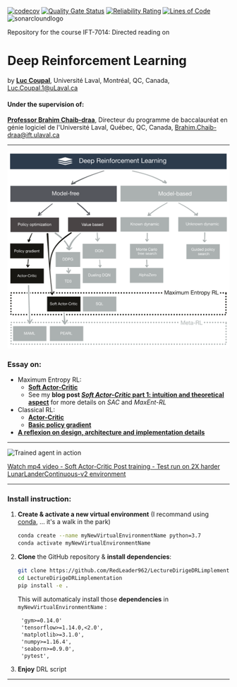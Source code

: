 [![codecov](https://codecov.io/gh/RedLeader962/LectureDirigeDRLimplementation/branch/master/graph/badge.svg)](https://codecov.io/gh/RedLeader962/LectureDirigeDRLimplementation)
[![Quality Gate Status](https://sonarcloud.io/api/project_badges/measure?project=RedLeader962_LectureDirigeDRLimplementation&metric=alert_status)](https://sonarcloud.io/dashboard?id=RedLeader962_LectureDirigeDRLimplementation)
[![Reliability Rating](https://sonarcloud.io/api/project_badges/measure?project=RedLeader962_LectureDirigeDRLimplementation&metric=reliability_rating)](https://sonarcloud.io/dashboard?id=RedLeader962_LectureDirigeDRLimplementation)
[![Lines of Code](https://sonarcloud.io/api/project_badges/measure?project=RedLeader962_LectureDirigeDRLimplementation&metric=ncloc)](https://sonarcloud.io/dashboard?id=RedLeader962_LectureDirigeDRLimplementation)
<img src=https://sonarcloud.io/images/project_badges/sonarcloud-white.svg alt="sonarcloundlogo" width="90">

Repository for the course IFT-7014: Directed reading on
# Deep Reinforcement Learning 

by [**Luc Coupal**](https://redleader962.github.io/),
Université Laval,
Montréal, QC, Canada,
[Luc.Coupal.1@uLaval.ca](Luc.Coupal.1@uLaval.ca) 

#### Under the supervision of:

[**Professor Brahim Chaib-draa**](https://www.fsg.ulaval.ca/departements/professeurs/brahim-chaib-draa-166/),
Directeur du programme de baccalauréat en génie logiciel de l'Université Laval,
Québec, QC, Canada,
[Brahim.Chaib-draa@ift.ulaval.ca](Brahim.Chaib-draa@ift.ulaval.ca)

---
![TaxonomyActorCritic](./visual/TaxonomyDRLgithub.png) 


### Essay on:
- Maximum Entropy RL:
  - **[Soft Actor-Critic](DRLimplementation/SoftActorCritic)**
  - See my **blog post [_Soft Actor-Critic_ part 1: intuition and theoretical aspect](https://redleader962.github.io/blog/2020/SAC-part-1-distillarized/)** for more details on _SAC_ and _MaxEnt-RL_
- Classical RL:
  - **[Actor-Critic](DRLimplementation/ActorCritic)**
  - **[Basic policy gradient](DRLimplementation/BasicPolicyGradient)**
- **[A reflexion on design, architecture and implementation details](https://github.com/RedLeader962/LectureDirigeDRLimplementation/raw/master/Reflexion_on_design_and_architecture_LucCoupal_v1-1.pdf)**

---

![Trained agent in action](video/SAC_video/SAC_gif/SAC_postTraining_testOnHardLunar540p24fps.gif)

[Watch mp4 video - Soft Actor-Critic Post training - Test run on 2X harder LunarLanderContinuous-v2 environment](video/SAC_video/SAC_postTraining_testOnHardLunar540p.mp4) 

---
    
### Install instruction:
1) **Create & activate a new virtual environment** (I recommand using [conda](https://www.anaconda.com/distribution/), ... it's a walk in the park)
    ```bash
    conda create --name myNewVirtualEnvironmentName python=3.7
    conda activate myNewVirtualEnvironmentName
    ```
2) **Clone** the GitHub repository & **install dependencies**:
    ```bash
    git clone https://github.com/RedLeader962/LectureDirigeDRLimplementation.git
    cd LectureDirigeDRLimplementation
    pip install -e .
    ```
    This will automaticaly install those **dependencies** in `myNewVirtualEnvironmentName` :

        'gym>=0.14.0'
        'tensorflow>=1.14.0,<2.0',
        'matplotlib>=3.1.0',
        'numpy>=1.16.4',
        'seaborn>=0.9.0',
        'pytest',
    
3) **Enjoy** DRL script

---

